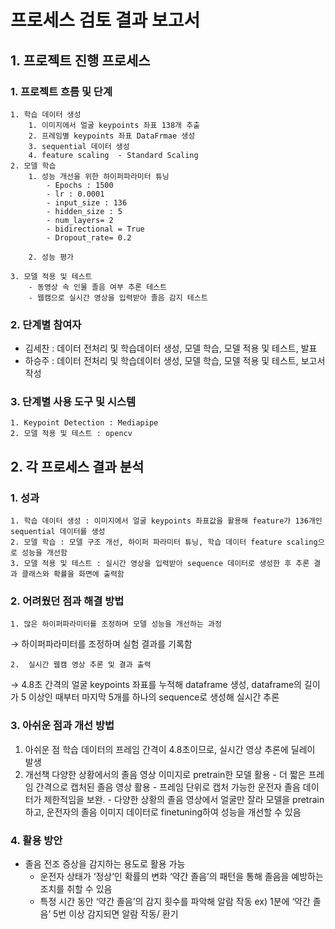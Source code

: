 # 프로세스 검토 결과 보고서

## 1. 프로젝트 진행 프로세스

### 1. 프로젝트 흐름 및 단계
    1. 학습 데이터 생성
        1. 이미지에서 얼굴 keypoints 좌표 138개 추출
        2. 프레임별 keypoints 좌표 DataFrmae 생성
        3. sequential 데이터 생성
        4. feature scaling  - Standard Scaling
    2. 모델 학습
        1. 성능 개선을 위한 하이퍼파라미터 튜닝
            - Epochs : 1500
            - lr : 0.0001
            - input_size : 136
            - hidden_size : 5
            - num_layers= 2
            - bidirectional = True
            - Dropout_rate= 0.2
            
        2. 성능 평가
           
    3. 모델 적용 및 테스트 
        - 동영상 속 인물 졸음 여부 추론 테스트
        - 웹캠으로 실시간 영상을 입력받아 졸음 감지 테스트
    
### 2. 단계별 참여자
- 김세찬 :  데이터 전처리 및 학습데이터 생성, 모델 학습,  모델 적용 및 테스트, 발표
- 하승주 : 데이터 전처리 및 학습데이터 생성, 모델 학습, 모델 적용 및 테스트, 보고서 작성

### 3. 단계별 사용 도구 및 시스템 
    1. Keypoint Detection : Mediapipe
    2. 모델 적용 및 테스트 : opencv 
    

## 2. 각 프로세스 결과 분석

### 1. 성과 
    1. 학습 데이터 생성 : 이미지에서 얼굴 keypoints 좌표값을 활용해 feature가 136개인 sequential 데이터를 생성
    2. 모델 학습 : 모델 구조 개선, 하이퍼 파라미터 튜닝, 학습 데이터 feature scaling으로 성능을 개선함
    3. 모델 적용 및 테스트 : 실시간 영상을 입력받아 sequence 데이터로 생성한 후 추론 결과 클래스와 확률을 화면에 출력함
       

### 2. 어려웠던 점과 해결 방법
    1. 많은 하이퍼파라미터를 조정하며 모델 성능을 개선하는 과정
→  하이퍼파라미터를 조정하며 실험 결과를 기록함 
        
    2.  실시간 웹캠 영상 추론 및 결과 출력
→ 4.8초 간격의 얼굴 keypoints 좌표를 누적해 dataframe 생성, dataframe의 길이가 5 이상인 때부터 마지막 5개를 하나의 sequence로 생성해 실시간 추론 
    
### 3. 아쉬운 점과 개선 방법
   1. 아쉬운 점
      학습 데이터의 프레임 간격이 4.8초이므로, 실시간 영상 추론에 딜레이 발생
   2. 개선책
      다양한 상황에서의 졸음 영상 이미지로 pretrain한 모델 활용
    - 더 짧은 프레임 간격으로 캡처된 졸음 영상 활용
    - 프레임 단위로 캡처 가능한 운전자 졸음 데이터가 제한적임을 보완.
    - 다양한 상황의 졸음 영상에서 얼굴만 잘라 모델을 pretrain하고, 운전자의 졸음 이미지 데이터로 finetuning하여 성능을 개선할 수 있음
      
### 4. 활용 방안
- 졸음 전조 증상을 감지하는 용도로 활용 가능
    - 운전자 상태가 ‘정상’인 확률의 변화 ‘약간 졸음’의 패턴을 통해 졸음을 예방하는 조치를 취할 수 있음
    - 특정 시간 동안 ‘약간 졸음’의 감지 횟수를 파악해 알람 작동 
    ex) 1분에 ‘약간 졸음’ 5번 이상 감지되면 알람 작동/ 환기
